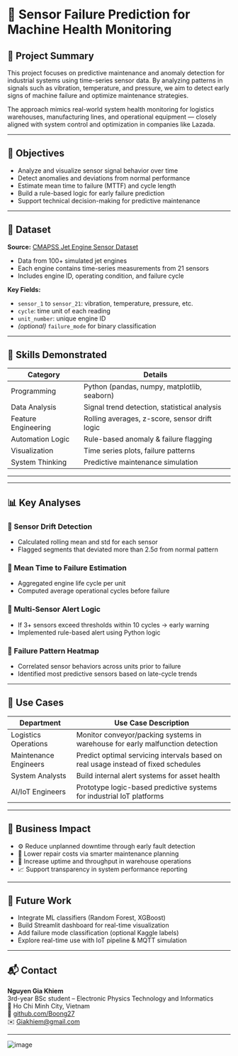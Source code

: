 # 📡 Sensor Failure Prediction for Machine Health Monitoring

## 🧾 Project Summary

This project focuses on predictive maintenance and anomaly detection for industrial systems using time-series sensor data. By analyzing patterns in signals such as vibration, temperature, and pressure, we aim to detect early signs of machine failure and optimize maintenance strategies.

The approach mimics real-world system health monitoring for logistics warehouses, manufacturing lines, and operational equipment — closely aligned with system control and optimization in companies like Lazada.

---

## 🎯 Objectives

- Analyze and visualize sensor signal behavior over time  
- Detect anomalies and deviations from normal performance  
- Estimate mean time to failure (MTTF) and cycle length  
- Build a rule-based logic for early failure prediction  
- Support technical decision-making for predictive maintenance  

---

## 📁 Dataset

**Source:** [CMAPSS Jet Engine Sensor Dataset](https://www.kaggle.com/datasets/behrad3d/jet-engine-sensor-data)  
- Data from 100+ simulated jet engines  
- Each engine contains time-series measurements from 21 sensors  
- Includes engine ID, operating condition, and failure cycle

**Key Fields:**
- `sensor_1` to `sensor_21`: vibration, temperature, pressure, etc.  
- `cycle`: time unit of each reading  
- `unit_number`: unique engine ID  
- *(optional)* `failure_mode` for binary classification  

---

## 🧠 Skills Demonstrated

| Category             | Details                                       |
|----------------------|-----------------------------------------------|
| Programming          | Python (pandas, numpy, matplotlib, seaborn)  |
| Data Analysis        | Signal trend detection, statistical analysis  |
| Feature Engineering  | Rolling averages, z-score, sensor drift logic|
| Automation Logic     | Rule-based anomaly & failure flagging         |
| Visualization        | Time series plots, failure patterns           |
| System Thinking      | Predictive maintenance simulation             |

---


---

## 📊 Key Analyses

### 🔹 Sensor Drift Detection
- Calculated rolling mean and std for each sensor  
- Flagged segments that deviated more than 2.5σ from normal pattern  

### 🔹 Mean Time to Failure Estimation
- Aggregated engine life cycle per unit  
- Computed average operational cycles before failure  

### 🔹 Multi-Sensor Alert Logic
- If 3+ sensors exceed thresholds within 10 cycles → early warning  
- Implemented rule-based alert using Python logic  

### 🔹 Failure Pattern Heatmap
- Correlated sensor behaviors across units prior to failure  
- Identified most predictive sensors based on late-cycle trends  

---

## 🧩 Use Cases

| Department              | Use Case Description                                                                 |
|-------------------------|----------------------------------------------------------------------------------------|
| Logistics Operations    | Monitor conveyor/packing systems in warehouse for early malfunction detection        |
| Maintenance Engineers   | Predict optimal servicing intervals based on real usage instead of fixed schedules   |
| System Analysts         | Build internal alert systems for asset health                                        |
| AI/IoT Engineers        | Prototype logic-based predictive systems for industrial IoT platforms                |

---

## 💼 Business Impact

- ⚙️ Reduce unplanned downtime through early fault detection  
- 💸 Lower repair costs via smarter maintenance planning  
- 🔄 Increase uptime and throughput in warehouse operations  
- 📈 Support transparency in system performance reporting  

---

## 🔭 Future Work

- Integrate ML classifiers (Random Forest, XGBoost)  
- Build Streamlit dashboard for real-time visualization  
- Add failure mode classification (optional Kaggle labels)  
- Explore real-time use with IoT pipeline & MQTT simulation  

---

## 📬 Contact

**Nguyen Gia Khiem**  
3rd-year BSc student – Electronic Physics Technology and Informatics  
📍 Ho Chi Minh City, Vietnam  
🔗 [github.com/Boong27](https://github.com/Boong27)  
✉️ Giakhiem@gmail.com  

---

![image](https://github.com/user-attachments/assets/a57ae425-19d9-4f50-8067-161cf1d22465)

